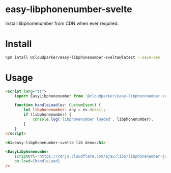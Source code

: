 # easy-libphonenumber-svelte

Install libphonenumber from CDN when ever required.

# Install

```sh
npm intall @cloudparker/easy-libphonenumber-svelte@latest --save-dev
```

# Usage
```html
<script lang="ts">
	import EasyLibphonenumber from '@cloudparker/easy-libphonenumber-svelte';

	function handleLoad(ev: CustomEvent) {
		let libphonenumber: any = ev.detail;
		if (libphonenumber) {
			console.log('libphonenumber loaded', libphonenumber);
		}
	}
</script>

<h1>easy-libphonenumber-svelte lib demo</h1>

<EasyLibphonenumber
	scriptUrl="https://cdnjs.cloudflare.com/ajax/libs/libphonenumber-js/0.4.42/libphonenumber-js.min.js"
	on:load={handleLoad}
/>

```
